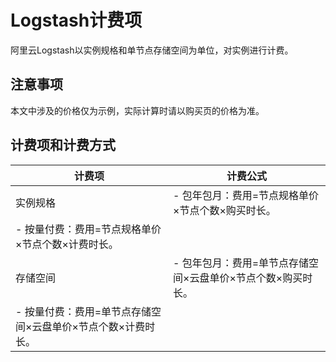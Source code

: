 # Logstash计费项

阿里云Logstash以实例规格和单节点存储空间为单位，对实例进行计费。

## 注意事项

本文中涉及的价格仅为示例，实际计算时请以购买页的价格为准。

## 计费项和计费方式

|计费项|计费公式|
|---|----|
|实例规格|-   包年包月：费用=节点规格单价×节点个数×购买时长。
-   按量付费：费用=节点规格单价×节点个数×计费时长。 |
|存储空间|-   包年包月：费用=单节点存储空间×云盘单价×节点个数×购买时长。
-   按量付费：费用=单节点存储空间×云盘单价×节点个数×计费时长。 |

